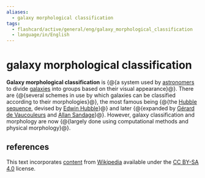 ```yaml
---
aliases:
  - galaxy morphological classification
tags:
  - flashcard/active/general/eng/galaxy_morphological_classification
  - language/in/English
---
```


# galaxy morphological classification

__Galaxy morphological classification__ is {@{a system used by [astronomers](astronomer.md) to divide [galaxies](galaxy.md) into groups based on their visual appearance}@}. There are {@{several schemes in use by which galaxies can be classified according to their morphologies}@}, the most famous being {@{the [Hubble sequence](hubble%20sequence.md), devised by [Edwin Hubble](Edwin%20Hubble.md)}@} and later {@{expanded by [Gérard de Vaucouleurs](Gérard%20de%20Vaucouleurs.md) and [Allan Sandage](Allan%20Sandage.md)}@}. However, galaxy classification and morphology are now {@{largely done using computational methods and physical morphology}@}.

## references

This text incorporates [content](https://en.wikipedia.org/wiki/galaxy_morphological_classification) from [Wikipedia](Wikipedia.md) available under the [CC BY-SA 4.0](https://creativecommons.org/licenses/by-sa/4.0/) license.
